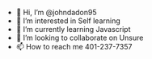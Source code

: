 - 👋 Hi, I’m @johndadon95
- 👀 I’m interested in Self learning
- 🌱 I’m currently learning Javascript
- 💞️ I’m looking to collaborate on Unsure
- 📫 How to reach me 401-237-7357

<!---
johndadon95/johndadon95 is a ✨ special ✨ repository because its `README.md` (this file) appears on your GitHub profile.
You can click the Preview link to take a look at your changes.
--->
